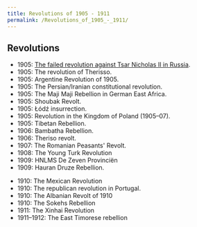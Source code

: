 ```yaml
---
title: Revolutions of 1905 - 1911
permalink: /Revolutions_of_1905_-_1911/
---
```


## Revolutions

- 1905: [The failed revolution against Tsar Nicholas II in
  Russia](Russian_Revolution_(1905).md "wikilink").
- 1905: The revolution of Therisso.
- 1905: Argentine Revolution of 1905.
- 1905: The Persian/Iranian constitutional revolution.
- 1905: The Maji Maji Rebellion in German East Africa.
- 1905: Shoubak Revolt.
- 1905: Łódź insurrection.
- 1905: Revolution in the Kingdom of Poland (1905–07).
- 1905: Tibetan Rebellion.
- 1906: Bambatha Rebellion.
- 1906: Theriso revolt.
- 1907: The Romanian Peasants' Revolt.
- 1908: The Young Turk Revolution
- 1909: HNLMS De Zeven Provinciën
- 1909: Hauran Druze Rebellion.

<!-- -->

- 1910: The Mexican Revolution
- 1910: The republican revolution in Portugal.
- 1910: The Albanian Revolt of 1910
- 1910: The Sokehs Rebellion
- 1911: The Xinhai Revolution
- 1911–1912: The East Timorese rebellion